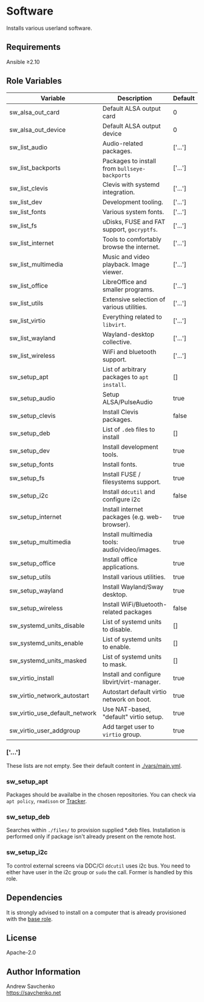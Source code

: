 # Software

Installs various userland software.

## Requirements

Ansible ≥2.10

## Role Variables

| Variable                      | Description                                   | Default |
|-------------------------------|-----------------------------------------------|---------|
| sw_alsa_out_card              | Default ALSA output card                      | 0       |
| sw_alsa_out_device            | Default ALSA output device                    | 0       |
| sw_list_audio                 | Audio-related packages.                       | ['...'] |
| sw_list_backports             | Packages to install from `bullseye-backports` | ['...'] |
| sw_list_clevis                | Clevis with systemd integration.              | ['...'] |
| sw_list_dev                   | Development tooling.                          | ['...'] |
| sw_list_fonts                 | Various system fonts.                         | ['...'] |
| sw_list_fs                    | uDisks, FUSE and FAT support, `gocryptfs`.    | ['...'] |
| sw_list_internet              | Tools to comfortably browse the internet.     | ['...'] |
| sw_list_multimedia            | Music and video playback. Image viewer.       | ['...'] |
| sw_list_office                | LibreOffice and smaller programs.             | ['...'] |
| sw_list_utils                 | Extensive selection of various utilities.     | ['...'] |
| sw_list_virtio                | Everything related to `libvirt`.              | ['...'] |
| sw_list_wayland               | Wayland-desktop collective.                   | ['...'] |
| sw_list_wireless              | WiFi and bluetooth support.                   | ['...'] |
| sw_setup_apt                  | List of arbitrary packages to `apt install`.  | []      |
| sw_setup_audio                | Setup ALSA/PulseAudio                         | true    |
| sw_setup_clevis               | Install Clevis packages.                      | false   |
| sw_setup_deb                  | List of `.deb` files to install               | []      |
| sw_setup_dev                  | Install development tools.                    | true    |
| sw_setup_fonts                | Install fonts.                                | true    |
| sw_setup_fs                   | Install FUSE / filesystems support.           | true    |
| sw_setup_i2c                  | Install `ddcutil` and configure i2c           | false   |
| sw_setup_internet             | Install internet packages (e.g. web-browser). | true    |
| sw_setup_multimedia           | Install multimedia tools: audio/video/images. | true    |
| sw_setup_office               | Install office applications.                  | true    |
| sw_setup_utils                | Install various utilities.                    | true    |
| sw_setup_wayland              | Install Wayland/Sway desktop.                 | true    |
| sw_setup_wireless             | Install WiFi/Bluetooth-related packages       | false   |
| sw_systemd_units_disable      | List of systemd units to disable.             | []      |
| sw_systemd_units_enable       | List of systemd units to enable.              | []      |
| sw_systemd_units_masked       | List of systemd units to mask.                | []      |
| sw_virtio_install             | Install and configure libvirt/virt-manager.   | true    |
| sw_virtio_network_autostart   | Autostart default virtio network on boot.     | true    |
| sw_virtio_use_default_network | Use NAT-based, "default" virtio setup.        | true    |
| sw_virtio_user_addgroup       | Add target user to `virtio` group.            | true    |

### ['...']

These lists are not empty. See their default content in [./vars/main.yml](./vars/main.yml).

### sw_setup_apt

Packages should be availalbe in the chosen repositories. You can check via `apt policy`, `rmadison` or [Tracker](https://tracker.debian.org/).

### sw_setup_deb

Searches within `./files/` to provision supplied \*.deb files. Installation is performed only if package isn't already present on the remote host.

### sw_setup_i2c

To control external screens via DDC/CI `ddcutil` uses i2c bus. You need to either have user in the i2c group or `sudo` the call. Former is handled by this role.


## Dependencies

It is strongly advised to install on a computer that is already provisioned with the [base role](../base/).


## License

Apache-2.0


## Author Information

Andrew Savchenko\
https://savchenko.net
